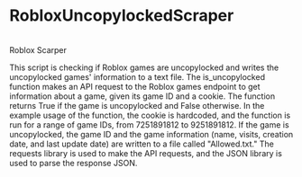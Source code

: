 # RobloxUncopylockedScraper
<br> Roblox Scarper </br>

This script is checking if Roblox games are uncopylocked and writes the uncopylocked games' information to a text file. The is_uncopylocked function makes an API request to the Roblox games endpoint to get information about a game, given its game ID and a cookie. The function returns True if the game is uncopylocked and False otherwise. In the example usage of the function, the cookie is hardcoded, and the function is run for a range of game IDs, from 7251891812 to 9251891812. If the game is uncopylocked, the game ID and the game information (name, visits, creation date, and last update date) are written to a file called "Allowed.txt." The requests library is used to make the API requests, and the JSON library is used to parse the response JSON.
